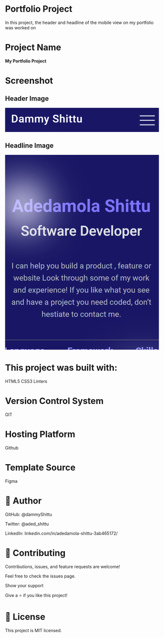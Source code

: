 # Portfolio Project

In this project, the header and headline of the mobile view on my portfolio was worked on

# Project Name

**My Portfolio Project**

# Screenshot

## Header Image

![Image of the header](./img/header.png)

## Headline Image

![Image of the headline](./img/headline.png)


# This project was built with:

HTML5
CSS3
Linters

# Version Control System

GIT

# Hosting Platform

Github

# Template Source

Figma

# 👤 Author

GitHub: @dammyShittu

Twitter: @aded_shittu

LinkedIn: linkedin.com/in/adedamola-shittu-3ab465172/

# 🤝 Contributing

Contributions, issues, and feature requests are welcome!

Feel free to check the issues page.

Show your support

Give a ⭐️ if you like this project!

# 📝 License

This project is MIT licensed.
